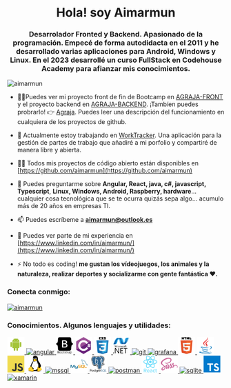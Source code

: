 <h1 align="center">Hola! soy Aimarmun</h1>  
<h3 align="center">Desarrolador Fronted y Backend. Apasionado de la programación. Empecé de forma autodidacta en el 2011 y he desarrollado varias aplicaciones para Android, Windows y Linux. En el 2023 desarrollé un curso FullStack en Codehouse Academy para afianzar mis conocimientos.</h3>

<p align="left"> <img src="https://komarev.com/ghpvc/?username=aimarmun&label=Profile%20views&color=0e75b6&style=flat" alt="aimarmun" /> </p>

- 🧑‍🎓Puedes ver mi proyecto front de fin de Bootcamp en  [AGRAJA-FRONT](https://github.com/aimarmun/AGRAJA-FRONT) y el proyecto backend en [AGRAJA-BACKEND](https://github.com/aimarmun/AGRAJA-BACKEND). ¡Tambíen puedes probrarlo! 👉 [Agraja](https://slit4.me/sgdhn). Puedes leer una descripción del funcionamiento en cualquiera de los proyectos de github.

- 🔭 Actualmente estoy trabajando en [WorkTracker](https://github.com/aimarmun/WorkTracker). Una aplicación para la gestión de partes de trabajo que añadiré a mi porfolio y compartiré de manera libre y abierta.

- 👨‍💻 Todos mis proyectos de código abierto están disponibles en [https://github.com/aimarmun](https://github.com/aimarmun)  

- 💬 Puedes preguntarme sobre **Angular, React, java, c#, javascript, Typescript**, **Linux, Windows, Android, Raspberry, hardware**... cualquier cosa tecnológica que se te ocurra quizás sepa algo... acumulo más de 20 años en empresas TI.

- 📫 Puedes escríbeme a **aimarmun@outlook.es**  

- 📄 Puedes ver parte de mi experiencia en [https://www.linkedin.com/in/aimarmun/](https://www.linkedin.com/in/aimarmun/)  

- ⚡ No todo es coding! **me gustan los vídeojuegos, los animales y la naturaleza, realizar deportes y socializarme con gente fantástica ♥️.**  

<h3 align="left">Conecta conmigo:</h3>  
<p align="left">  
<a href="https://linkedin.com/in/aimarmun" target="blank"><img align="center" src="https://raw.githubusercontent.com/rahuldkjain/github-profile-readme-generator/master/src/images/icons/Social/linked-in-alt.svg" alt="aimarmun" height="30" width="40" /></a>  
</p>

<h3 align="left">Conocimientos. Algunos lenguajes y utilidades:</h3>  
<p align="left"> <a href="https://developer.android.com" target="_blank" rel="noreferrer"> <img src="https://raw.githubusercontent.com/devicons/devicon/master/icons/android/android-original-wordmark.svg" alt="android" width="40" height="40"/> </a> <a href="https://angular.io" target="_blank" rel="noreferrer"> <img src="https://angular.io/assets/images/logos/angular/angular.svg" alt="angular" width="40" height="40"/> </a> <a href="https://getbootstrap.com" target="_blank" rel="noreferrer"> <img src="https://raw.githubusercontent.com/devicons/devicon/master/icons/bootstrap/bootstrap-plain-wordmark.svg" alt="bootstrap" width="40" height="40"/> </a> <a href="https://www.w3schools.com/cs/" target="_blank" rel="noreferrer"> <img src="https://raw.githubusercontent.com/devicons/devicon/master/icons/csharp/csharp-original.svg" alt="csharp" width="40" height="40"/> </a> <a href="https://www.w3schools.com/css/" target="_blank" rel="noreferrer"> <img src="https://raw.githubusercontent.com/devicons/devicon/master/icons/css3/css3-original-wordmark.svg" alt="css3" width="40" height="40"/> </a> <a href="https://dotnet.microsoft.com/" target="_blank" rel="noreferrer"> <img src="https://raw.githubusercontent.com/devicons/devicon/master/icons/dot-net/dot-net-original-wordmark.svg" alt="dotnet" width="40" height="40"/> </a> <a href="https://git-scm.com/" target="_blank" rel="noreferrer"> <img src="https://www.vectorlogo.zone/logos/git-scm/git-scm-icon.svg" alt="git" width="40" height="40"/> </a> <a href="https://grafana.com" target="_blank" rel="noreferrer"> <img src="https://www.vectorlogo.zone/logos/grafana/grafana-icon.svg" alt="grafana" width="40" height="40"/> </a> <a href="https://www.w3.org/html/" target="_blank" rel="noreferrer"> <img src="https://raw.githubusercontent.com/devicons/devicon/master/icons/html5/html5-original-wordmark.svg" alt="html5" width="40" height="40"/> </a> <a href="https://www.java.com" target="_blank" rel="noreferrer"> <img src="https://raw.githubusercontent.com/devicons/devicon/master/icons/java/java-original.svg" alt="java" width="40" height="40"/> </a> <a href="https://developer.mozilla.org/en-US/docs/Web/JavaScript" target="_blank" rel="noreferrer"> <img src="https://raw.githubusercontent.com/devicons/devicon/master/icons/javascript/javascript-original.svg" alt="javascript" width="40" height="40"/> </a> <a href="https://www.linux.org/" target="_blank" rel="noreferrer"> <img src="https://raw.githubusercontent.com/devicons/devicon/master/icons/linux/linux-original.svg" alt="linux" width="40" height="40"/> </a> <a href="https://www.microsoft.com/en-us/sql-server" target="_blank" rel="noreferrer"> <img src="https://www.svgrepo.com/show/303229/microsoft-sql-server-logo.svg" alt="mssql" width="40" height="40"/> </a> <a href="https://www.mysql.com/" target="_blank" rel="noreferrer"> <img src="https://raw.githubusercontent.com/devicons/devicon/master/icons/mysql/mysql-original-wordmark.svg" alt="mysql" width="40" height="40"/> </a> <a href="https://www.postgresql.org" target="_blank" rel="noreferrer"> <img src="https://raw.githubusercontent.com/devicons/devicon/master/icons/postgresql/postgresql-original-wordmark.svg" alt="postgresql" width="40" height="40"/> </a> <a href="https://postman.com" target="_blank" rel="noreferrer"> <img src="https://www.vectorlogo.zone/logos/getpostman/getpostman-icon.svg" alt="postman" width="40" height="40"/> </a> <a href="https://reactjs.org/" target="_blank" rel="noreferrer"> <img src="https://raw.githubusercontent.com/devicons/devicon/master/icons/react/react-original-wordmark.svg" alt="react" width="40" height="40"/> </a> <a href="https://sass-lang.com" target="_blank" rel="noreferrer"> <img src="https://raw.githubusercontent.com/devicons/devicon/master/icons/sass/sass-original.svg" alt="sass" width="40" height="40"/> </a> <a href="https://www.sqlite.org/" target="_blank" rel="noreferrer"> <img src="https://www.vectorlogo.zone/logos/sqlite/sqlite-icon.svg" alt="sqlite" width="40" height="40"/> </a> <a href="https://www.typescriptlang.org/" target="_blank" rel="noreferrer"> <img src="https://raw.githubusercontent.com/devicons/devicon/master/icons/typescript/typescript-original.svg" alt="typescript" width="40" height="40"/> </a> <a href="https://dotnet.microsoft.com/apps/xamarin" target="_blank" rel="noreferrer"> <img src="https://raw.githubusercontent.com/detain/svg-logos/780f25886640cef088af994181646db2f6b1a3f8/svg/xamarin.svg" alt="xamarin" width="40" height="40"/> </a> </p>
